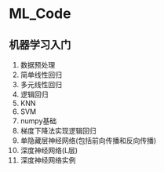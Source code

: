 # ML_Code
## 机器学习入门
1. 数据预处理
2. 简单线性回归
3. 多元线性回归
4. 逻辑回归
5. KNN
6. SVM
7. numpy基础
8. 梯度下降法实现逻辑回归
9. 单隐藏层神经网络(包括前向传播和反向传播)
10. 深度神经网络(L层)
11. 深度神经网络实例
